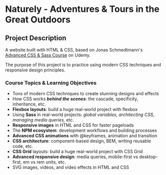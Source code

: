 # Naturely - Adventures & Tours in the Great Outdoors

## Project Description

A website built with HTML & CSS, based on Jonas Schmedtmann's [Advanced CSS & Sass Course](https://www.udemy.com/course/advanced-css-and-sass/) on Udemy.

The purpose of this project is to practice using modern CSS techniques and responsive design principles.

### Course Topics & Learning Objectives

- Tons of modern CSS techniques to create stunning designs and effects
- How CSS works **_behind the scenes_**: the cascade, specificity, inheritance, etc.
- **Flexbox layouts**: build a huge real-world project with flexbox
- Using **Sass** in real-world projects: _global variables, architecting CSS, managing media queries,_ etc.
- **Responsive images** in HTML and CSS for faster pageloads
- The **NPM ecosystem**: development workflows and building processes
- **Advanced CSS animations** with @keyframes, animation and transition
- **CSS architecture**: component-based design, BEM, writing reusable code, etc.
- **CSS Grid** layouts: build a huge real-world project with CSS Grid
- **Advanced responsive design**: media queries, mobile-first vs desktop-first, em vs rem units, etc.
- SVG images, videos, and video effects in HTML and CSS

